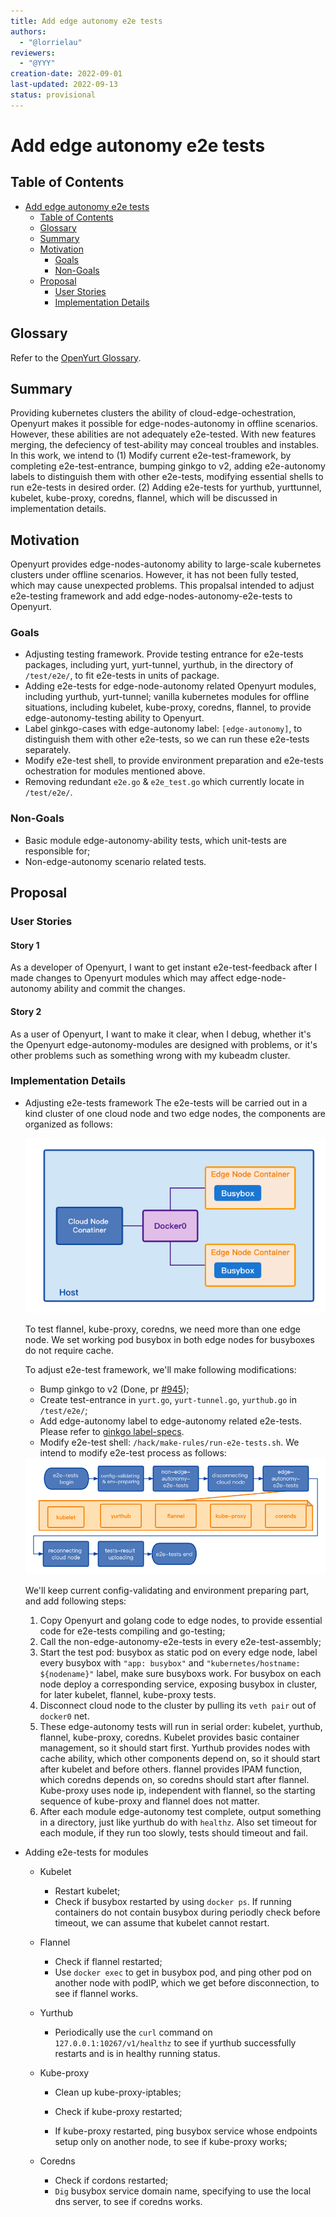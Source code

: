```yaml
---
title: Add edge autonomy e2e tests
authors:
  - "@lorrielau"
reviewers:
  - "@YYY"
creation-date: 2022-09-01
last-updated: 2022-09-13
status: provisional
---
```


# Add edge autonomy e2e tests

## Table of Contents

- [Add edge autonomy e2e tests](#title)
  - [Table of Contents](#table-of-contents)
  - [Glossary](#glossary)
  - [Summary](#summary)
  - [Motivation](#motivation)
    - [Goals](#goals)
    - [Non-Goals](#non-goals)
  - [Proposal](#proposal)
    - [User Stories](#user-stories)
    - [Implementation Details](#implementation-details)

## Glossary

Refer to the [OpenYurt Glossary](https://github.com/openyurtio/openyurt/blob/master/docs/proposals/00_openyurt-glossary.md).

## Summary

Providing kubernetes clusters the ability of cloud-edge-ochestration, Openyurt makes it possible for edge-nodes-autonomy in offline scenarios. However, these abilities are not adequately e2e-tested. With new features merging, the defeciency of test-ability may conceal troubles and instables.
In this work, we intend to (1) Modify current e2e-test-framework, by completing e2e-test-entrance, bumping ginkgo to v2, adding e2e-autonomy labels to distinguish them with other e2e-tests, modifying essential shells to run e2e-tests in desired order. (2) Adding e2e-tests for yurthub, yurttunnel, kubelet, kube-proxy, coredns, flannel, which will be discussed in implementation details.

## Motivation

Openyurt provides edge-nodes-autonomy ability to large-scale kubernetes clusters under offline scenarios. However,  it has not been fully tested, which may cause unexpected problems. This propalsal intended to  adjust e2e-testing framework and add edge-nodes-autonomy-e2e-tests to Openyurt.

### Goals

- Adjusting testing framework. Provide testing entrance for e2e-tests packages, including yurt, yurt-tunnel, yurthub, in the directory of `/test/e2e/`, to fit e2e-tests in units of package.
- Adding e2e-tests for edge-node-autonomy related Openyurt modules, including yurthub, yurt-tunnel; vanilla kubernetes modules for offline situations, including kubelet, kube-proxy, coredns, flannel, to provide edge-autonomy-testing ability to Openyurt.
- Label ginkgo-cases with edge-autonomy label: `[edge-autonomy]`, to distinguish them with other e2e-tests, so we can run these e2e-tests separately.
- Modify e2e-test shell, to provide environment preparation and e2e-tests ochestration for modules mentioned above.
- Removing redundant `e2e.go` & `e2e_test.go` which currently locate in `/test/e2e/`.
### Non-Goals

- Basic module edge-autonomy-ability tests, which unit-tests are responsible for;
- Non-edge-autonomy scenario related tests.

## Proposal

### User Stories

#### Story 1
As a developer of Openyurt, I want to get instant e2e-test-feedback after I made changes to Openyurt modules which may affect edge-node-autonomy ability and  commit the changes.

#### Story 2
As a user of Openyurt,  I want to make it clear, when I debug, whether it's the Openyurt edge-autonomy-modules are designed with problems, or it's other problems such as something wrong with my kubeadm cluster.

### Implementation Details
- Adjusting e2e-tests framework
  The e2e-tests will be carried out in a kind cluster of one cloud node and two edge nodes, the components are organized as follows:

  <div align="center">
  <img src="../img/e2e-test-components.png"/>
  </div>

  To test flannel, kube-proxy, coredns, we need more than one edge node. We set working pod busybox in both edge nodes for busyboxes do not require cache.

  To adjust e2e-test framework, we'll make following modifications:
  - Bump ginkgo to v2 (Done,  pr [#945](https://github.com/openyurtio/openyurt/pull/945));
  - Create test-entrance in `yurt.go`, `yurt-tunnel.go`, `yurthub.go` in `/test/e2e/`;
  - Add edge-autonomy label to edge-autonomy related e2e-tests. Please refer to [ginkgo label-specs](https://onsi.github.io/ginkgo/#spec-labels).
  - Modify e2e-test shell: `/hack/make-rules/run-e2e-tests.sh`. We intend to modify e2e-test process as follows:

  <div align="center">
  <img src="../img/e2e-test-process.png"/>
  </div>

  We'll keep current config-validating and environment preparing part, and add following steps:
  1. Copy Openyurt and golang code to edge nodes, to provide essential code for e2e-tests compiling and go-testing;
  2. Call the non-edge-autonomy-e2e-tests in every e2e-test-assembly;
  3. Start the test pod: busybox as static pod on every edge node, label every busybox with `"app: busybox"` and `"kubernetes/hostname: ${nodename}"` label, make sure busyboxs work. For busybox on each node deploy a corresponding service, exposing busybox in cluster, for later kubelet, flannel, kube-proxy tests.
  4. Disconnect cloud node to the cluster by pulling its `veth pair` out of `docker0` net.
  5. These edge-autonomy tests will run in serial order: kubelet, yurthub, flannel, kube-proxy, coredns. Kubelet provides basic container management, so it should start first. Yurthub provides nodes with cache ability, which other components depend on, so it should start after kubelet and before others. flannel provides IPAM function, which coredns depends on, so coredns should start after flannel. Kube-proxy uses node ip, independent with flannel, so the starting sequence of kube-proxy and flannel does not matter.
  6. After each module edge-autonomy test complete, output something in a directory, just like yurthub do with `healthz`. Also set timeout for each module, if they run too slowly, tests should timeout and fail.

- Adding e2e-tests for modules
  - Kubelet

    - Restart kubelet;
    - Check if busybox restarted by using `docker ps`.  If running containers do not contain busybox during periodly check before timeout, we can assume that kubelet cannot restart.

  - Flannel
    - Check if flannel restarted;
    - Use `docker exec` to get in busybox pod, and ping other pod on another node with podIP, which we get before disconnection, to see if flannel works.

  - Yurthub
    - Periodically use the `curl` command on `127.0.0.1:10267/v1/healthz` to see if yurthub  successfully restarts and is in healthy running status.

  - Kube-proxy

    - Clean up kube-proxy-iptables;

    - Check if kube-proxy restarted;
    - If kube-proxy restarted, ping busybox service whose endpoints setup only on another node, to see if kube-proxy works;

  - Coredns
    - Check if cordons restarted;
    - `Dig` busybox service domain name, specifying to use the local dns server, to see if coredns works.